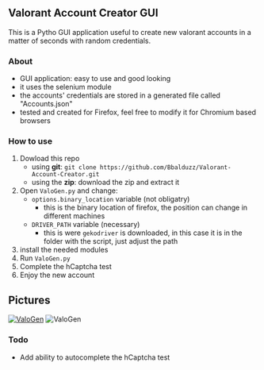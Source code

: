 ## Valorant Account Creator GUI
This is a Pytho GUI application useful to create new valorant accounts in a matter of seconds with random credentials.

### About
- GUI application: easy to use and good looking
- it uses the selenium module
- the accounts' credentials are stored in a generated file called "Accounts.json"
- tested and created for Firefox, feel free to modify it for Chromium based browsers

### How to use
1) Dowload this repo
    - using **git**: `git clone https://github.com/Bbalduzz/Valorant-Account-Creator.git`
    - using the **zip**: download the zip and extract it
2) Open `ValoGen.py` and change:
    - `options.binary_location` variable (not obligatry)
        - this is the binary location of firefox, the position can change in different machines
    - `DRIVER_PATH` variable (necessary)
        - this is were `gekodriver` is downloaded, in this case it is in the folder with the script, just adjust the path
3) install the needed modules
4) Run `ValoGen.py`
5) Complete the hCaptcha test
6) Enjoy the new account

## Pictures
<a href="https://imgur.com/SwztIJR"><img src="https://i.imgur.com/SwztIJR.png" title="ValoGen" /></a>
![ValoGen](https://i.imgur.com/6RLEq1g.gif)

### Todo
- Add ability to autocomplete the hCaptcha test
